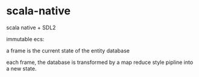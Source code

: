 # scala-native

scala native + SDL2

immutable ecs:

a frame is the current state of the entity database

each frame, the database is transformed by a map reduce style pipline into a new state.